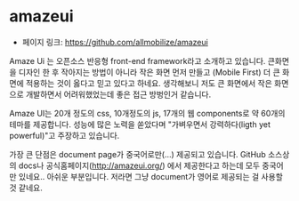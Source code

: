 # amazeui
 - 페이지 링크: https://github.com/allmobilize/amazeui

Amaze Ui 는 오픈소스 반응형 front-end framework라고 소개하고 있습니다. 큰화면을 디자인 한 후 
작아지는 방법이 아니라 작은 화면 먼저 만들고 (Mobile First) 더 큰 화면에 적용하는 것이 옳다고 믿고 있다고 하네요. 
생각해보니 저도 큰 화면에서 작은 화면으로 개발하면서 어려워했었는데 좋은 접근 방벙인거 같습니다.

Amaze UI는 20개 정도의 css, 10개정도의 js, 17개의 웹 components로 약 60개의 테마를 제공합니다. 성능에 많은 노력을 
쏟았다며 "가벼우면서 강력하다(ligth yet powerful)"고 주장하고 있습니다. 

가장 큰 단점은 document page가 중국어로만(...) 제공되고 있습니다. GitHub 소스상의 docs나 공식홈페이지(http://amazeui.org/) 에서 제공한다고 하는데 모두 중국어만 있네요.. 아쉬운 부분입니다. 저라면 그냥 document가 영어로 제공되는 걸 사용할 것 같네요.
